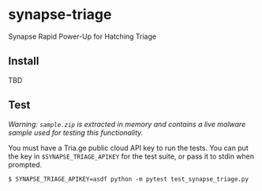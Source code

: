 # synapse-triage
Synapse Rapid Power-Up for Hatching Triage

## Install

TBD

## Test

_Warning: `sample.zip` is extracted in memory and contains a live malware sample used for testing this functionality._

You must have a Tria.ge public cloud API key to run the tests. You can put the key in `$SYNAPSE_TRIAGE_APIKEY` for the test suite, or pass it to stdin when prompted.

```
$ SYNAPSE_TRIAGE_APIKEY=asdf python -m pytest test_synapse_triage.py
```